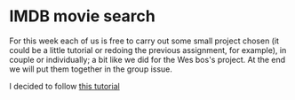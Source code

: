 # IMDB movie search

For this week each of us is free to carry out some small project chosen (it could be a little tutorial or redoing the previous assignment, for example), in couple or individually; a bit like we did for the Wes bos's project. At the end we will put them together in the group issue.

I decided to follow [this tutorial](https://www.youtube.com/watch?v=U0btOGPwrIY)